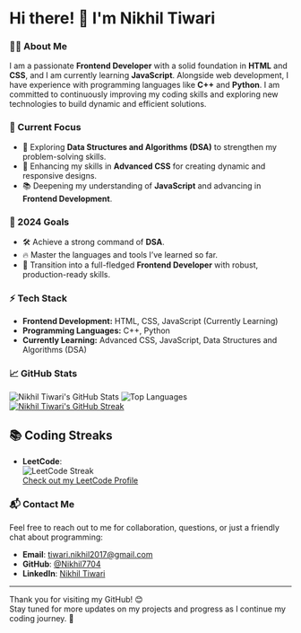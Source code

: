 # Hi there! 👋 I'm Nikhil Tiwari

### 👨‍💻 About Me
I am a passionate **Frontend Developer** with a solid foundation in **HTML** and **CSS**, and I am currently learning **JavaScript**. Alongside web development, I have experience with programming languages like **C++** and **Python**. I am committed to continuously improving my coding skills and exploring new technologies to build dynamic and efficient solutions.

### 🌟 Current Focus
- 🌱 Exploring **Data Structures and Algorithms (DSA)** to strengthen my problem-solving skills.
- 🎨 Enhancing my skills in **Advanced CSS** for creating dynamic and responsive designs.
- 📚 Deepening my understanding of **JavaScript** and advancing in **Frontend Development**.

### 🎯 2024 Goals
- 🛠 Achieve a strong command of **DSA**.
- 🔥 Master the languages and tools I’ve learned so far.
- 🚀 Transition into a full-fledged **Frontend Developer** with robust, production-ready skills.

### ⚡ Tech Stack
- **Frontend Development:** HTML, CSS, JavaScript (Currently Learning)
- **Programming Languages:** C++, Python
- **Currently Learning:** Advanced CSS, JavaScript, Data Structures and Algorithms (DSA)

### 📈 GitHub Stats
![Nikhil Tiwari's GitHub Stats](https://github-readme-stats.vercel.app/api?username=Nikhil7704&show_icons=true&hide=prs&count_private=true&theme=dark&bg_color=0d1117) 
![Top Languages](https://github-readme-stats.vercel.app/api/top-langs/?username=Nikhil7704&layout=compact&theme=dark&bg_color=0d1117) 
[![Nikhil Tiwari's GitHub Streak](https://github-readme-streak-stats.herokuapp.com/?user=Nikhil7704&theme=dark&bg_color=0d1117)](https://git.io/streak-stats) 

## 📚 Coding Streaks

- **LeetCode**:  
  ![LeetCode Streak](https://leetcard.jacoblin.cool/Nikhil7704?theme=dark&ext=heatmap)  
  [Check out my LeetCode Profile](https://leetcode.com/Nikhil7704/)


### 📬 Contact Me
Feel free to reach out to me for collaboration, questions, or just a friendly chat about programming:

- **Email**: tiwari.nikhil2017@gmail.com
- **GitHub**: [@Nikhil7704](https://github.com/Nikhil7704)
- **LinkedIn**: [Nikhil Tiwari](https://www.linkedin.com/in/nikhil-tiwari-aa02b7326/)

---

Thank you for visiting my GitHub! 😊  
Stay tuned for more updates on my projects and progress as I continue my coding journey. 🚀
